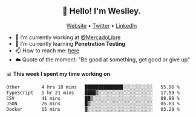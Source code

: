 <h2 align="center">👋 Hello! I'm Weslley.</h2>
<p align="center">
  <a href="http://weslleyneri.com.br">Website</a> •
  <a href="https://twitter.com/Weslley_Neri">Twitter</a> •
  <a href="https://www.linkedin.com/in/weslley-neri-3658908b">LinkedIn</a>
</p>


- 🔭 I’m currently working at [@MercadoLibre](https://github.com/mercadolibre)
- 🌱 I’m currently learning **Penetration Testing**
- 📫 How to reach me: [here](mailto:weslley39@gmail.com)
- ☁️ Quote of the moment: "Be good at something, get good or give up"

📊 **This week I spent my time working on**
<!--START_SECTION:waka-->

```txt
Other        4 hrs 18 mins   ██████████████░░░░░░░░░░░   55.96 %
TypeScript   1 hr 21 mins    ████▒░░░░░░░░░░░░░░░░░░░░   17.59 %
CSV          41 mins         ██▒░░░░░░░░░░░░░░░░░░░░░░   08.98 %
JSON         26 mins         █▒░░░░░░░░░░░░░░░░░░░░░░░   05.83 %
Docker       15 mins         ▓░░░░░░░░░░░░░░░░░░░░░░░░   03.29 %
```

<!--END_SECTION:waka-->

<!-- Inspired by https://github.com/gruselhaus/gruselhaus -->